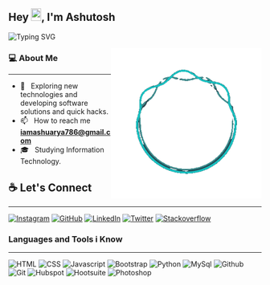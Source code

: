 ## Hey <img src="https://github.com/TheDudeThatCode/TheDudeThatCode/blob/master/Assets/Hi.gif" width="20px" height="25px">, I'm Ashutosh 
![Typing SVG](https://readme-typing-svg.herokuapp.com?font=Crimson-Bold&size=40&color=github&center=true&vCenter=true&width=900&height=110&lines=A+Front+End+Developer;Software+Tester;Machine+Learning;)


<img align="right" alt="GIF" src="https://github.com/beingashusoni/beingashusoni/blob/main/LaeF-unscreen.gif" width="300" />


<h3> 💻 About Me </h3>
<hr/>

- 🤔 &nbsp; Exploring new technologies and developing software solutions and quick hacks.
- 📫 &nbsp; How to reach me **iamashuarya786@gmail.com**
- 🎓 &nbsp; Studying Information Technology. 

<h2> ☕ Let's Connect </h2>
<hr/>
<p>
<a href="https://www.instagram.com/beingashusoni"><img src="https://img.icons8.com/color-glass/50/000000/instagram-new.png" alt="Instagram"/></a>
<a href="https://github.com/beingashusoni"><img src="https://img.icons8.com/color-glass/50/000000/github.png" alt="GitHub"/></a>
<a href="https://www.linkedin.com/in/beingashusoni"><img src="https://img.icons8.com/color-glass/50/000000/linkedin-circled.png" alt="LinkedIn"/></a>
<a href="https://www.twitter.com/beingashusoni"><img src="https://img.icons8.com/color-glass/50/000000/twitter-circled.png" alt="Twitter"/></a>
<a href="https://stackoverflow.com/users/17387728/ashutosh-soni"><img src="https://img.icons8.com/color-glass/50/000000/stackoverflow.png" alt="Stackoverflow"/></a>	
<p/>






<h3 align="left">Languages and Tools i Know</h3>
<hr/>
<p>
<img src="https://img.icons8.com/color/40/000000/html-5--v1.png" alt="HTML"/>
<img src="https://img.icons8.com/color/40/000000/css3.png" alt="CSS"/>
<img src="https://img.icons8.com/color/40/000000/javascript--v1.png" alt="Javascript"/>
<img src="https://img.icons8.com/color/40/000000/bootstrap.png" alt="Bootstrap"/>
<img src="https://img.icons8.com/color/40/000000/python--v1.png" alt="Python"/>
<img src="https://img.icons8.com/color/40/000000/mysql-logo.png" alt="MySql"/>
<img src="https://img.icons8.com/color/40/000000/github--v1.png" alt="Github"/>
<img src="https://img.icons8.com/color/40/000000/git.png" alt="Git"/>	
<img src="https://img.icons8.com/external-tal-revivo-shadow-tal-revivo/40/000000/external-hubspot-a-developer-and-marketer-of-software-products-logo-shadow-tal-revivo.png" alt="Hubspot"/>
<img src="https://img.icons8.com/external-tal-revivo-tritone-tal-revivo/40/000000/external-hootsuite-is-a-social-media-management-platform-logo-tritone-tal-revivo.png" alt="Hootsuite"/>	
<img src="ttps://img.icons8.com/color/40/000000/adobe-photoshop--v1.png" alt="Photoshop"/>	
<p/>





<br>


<div align="center">




	

 

</div>
